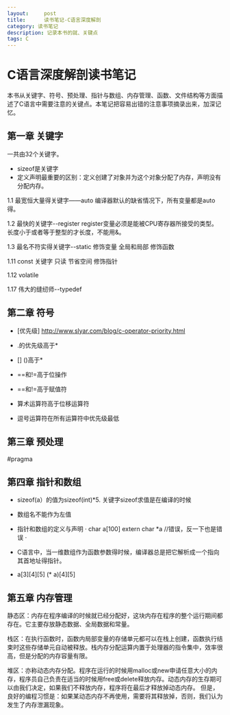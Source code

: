 ```yaml
---
layout:     post
title:      读书笔记-C语言深度解剖
category: 读书笔记
description: 记录本书的就、关键点
tags: C
---
```


# C语言深度解剖读书笔记

本书从关键字、符号、预处理、指针与数组、内存管理、函数、文件结构等方面描述了C语言中需要注意的关键点。本笔记把容易出错的注意事项摘录出来，加深记忆。

## 第一章 关键字
一共由32个关键字。
- sizeof是关键字
- 定义声明最重要的区别：定义创建了对象并为这个对象分配了内存，声明没有分配内存。

1.1 最宽恒大量得关键字——auto
编译器默认的缺省情况下，所有变量都是auto得。

1.2 最快的关键字--register
register变量必须是能被CPU寄存器所接受的类型。长度小于或者等于整型的才长度，不能用&。

1.3 最名不符实得关键字--static
修饰变量 全局和局部
修饰函数

1.11 const 关键字
只读
节省空间
修饰指针

1.12 volatile

1.17 伟大的缝纫师--typedef

## 第二章 符号
- [优先级] http://www.slyar.com/blog/c-operator-priority.html

- .的优先级高于*
- [] ()高于*
- ==和!=高于位操作
- ==和!=高于赋值符
- 算术运算符高于位移运算符
- 逗号运算符在所有运算符中优先级最低

## 第三章 预处理
#pragma

## 第四章 指针和数组
- sizeof(a）的值为sizeof(int)*5. 关键字sizeof求值是在编译的时候
- 数组名不能作为左值
- 指针和数组的定义与声明
·
 char a[100] 
 extern char *a //错误，反一下也是错误
·
 

- C语言中，当一维数组作为函数参数得时候，编译器总是把它解析成一个指向其首地址得指针。

- a[3][4][5]  (* a)[4][5]

## 第五章 内存管理

静态区：内存在程序编译的时候就已经分配好，这块内存在程序的整个运行期间都存在。它主要存放静态数据、全局数据和常量。

栈区：在执行函数时，函数内局部变量的存储单元都可以在栈上创建，函数执行结束时这些存储单元自动被释放。栈内存分配运算内置于处理器的指令集中，效率很高，但是分配的内存容量有限。

堆区：亦称动态内存分配。程序在运行的时候用malloc或new申请任意大小的内存，程序员自己负责在适当的时候用free或delete释放内存。动态内存的生存期可以由我们决定，如果我们不释放内存，程序将在最后才释放掉动态内存。 但是，良好的编程习惯是：如果某动态内存不再使用，需要将其释放掉，否则，我们认为发生了内存泄漏现象。